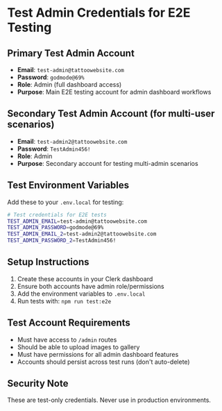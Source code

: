 # Test Admin Credentials for E2E Testing

## Primary Test Admin Account
- **Email**: `test-admin@tattoowebsite.com`
- **Password**: `godmode@69%`
- **Role**: Admin (full dashboard access)
- **Purpose**: Main E2E testing account for admin dashboard workflows

## Secondary Test Admin Account (for multi-user scenarios)
- **Email**: `test-admin2@tattoowebsite.com`
- **Password**: `TestAdmin456!`
- **Role**: Admin
- **Purpose**: Secondary account for testing multi-admin scenarios

## Test Environment Variables
Add these to your `.env.local` for testing:

```bash
# Test credentials for E2E tests
TEST_ADMIN_EMAIL=test-admin@tattoowebsite.com
TEST_ADMIN_PASSWORD=godmode@69%
TEST_ADMIN_EMAIL_2=test-admin2@tattoowebsite.com
TEST_ADMIN_PASSWORD_2=TestAdmin456!
```

## Setup Instructions

1. Create these accounts in your Clerk dashboard
2. Ensure both accounts have admin role/permissions
3. Add the environment variables to `.env.local`
4. Run tests with: `npm run test:e2e`

## Test Account Requirements

- Must have access to `/admin` routes
- Should be able to upload images to gallery
- Must have permissions for all admin dashboard features
- Accounts should persist across test runs (don't auto-delete)

## Security Note

These are test-only credentials. Never use in production environments.